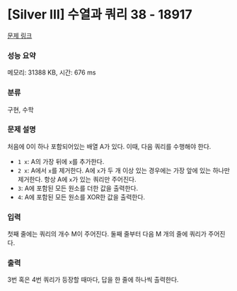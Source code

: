 # [Silver III] 수열과 쿼리 38 - 18917 

[문제 링크](https://www.acmicpc.net/problem/18917) 

### 성능 요약

메모리: 31388 KB, 시간: 676 ms

### 분류

구현, 수학

### 문제 설명

<p>처음에 0이 하나 포함되어있는 배열 A가 있다. 이때, 다음 쿼리를 수행해야 한다.</p>

<ul>
	<li><code>1 x</code>: A의 가장 뒤에 <code>x</code>를 추가한다.</li>
	<li><code>2 x</code>: A에서 <code>x</code>를 제거한다. A에 <code>x</code>가 두 개 이상 있는 경우에는 가장 앞에 있는 하나만 제거한다. 항상 A에 <code>x</code>가 있는 쿼리만 주어진다.</li>
	<li><code>3</code>: A에 포함된 모든 원소를 더한 값을 출력한다.</li>
	<li><code>4</code>: A에 포함된 모든 원소를 XOR한 값을 출력한다.</li>
</ul>

### 입력 

 <p>첫째 줄에는 쿼리의 개수 M이 주어진다. 둘째 줄부터 다음 M 개의 줄에 쿼리가 주어진다.</p>

### 출력 

 <p>3번 혹은 4번 쿼리가 등장할 때마다, 답을 한 줄에 하나씩 출력한다.</p>

